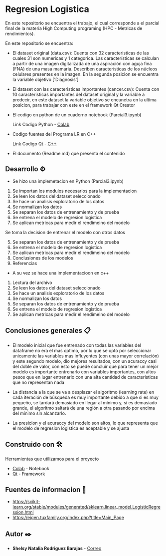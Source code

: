 # Regresion Logistica

En este repositorio se encuentra el trabajo, el cual corresponde a el parcial final de la materia High Computing programing (HPC - Metricas de rendimientos).

En este repositorio se encuentra:

- El dataset original (data.csv): Cuenta con 32 caracteristicas de las cuales 31 son numericas y 1 categorica. Las características se calculan a partir de una imagen digitalizada de una aspiración con aguja fina (FNA) de una masa mamaria. Describen características de los núcleos celulares presentes en la imagen. En la segunda posicion se encuentra la variable objetivo ['Diagnosis']

- El dataset con las caracteristicas importantes (cancer.csv): Cuenta con 10 caracteristicas importantes del dataset original y la variable a predecir, en este dataset la variable objetivo se encunetra en la ultima posicion, para trabajar con este en el framework Qt Creator

- El codigo en python de un cuaderno notebook (Parcial3.ipynb)

  Link Codigo Python - [Colab](https://drive.google.com/file/d/18pbiR1fy1isYys_Z-fCWyoBY6-Ve8sJB/view?usp=sharing)

- Codigo fuentes del Programa LR en C++

  Link Codigo Qt - [C++](https://drive.google.com/drive/folders/10yH5o6RZcQMhwSifKfBAcXa7mkDRXn8f?usp=sharing)

- El documento (Readme.md) que presenta el contenido 

## Desarrollo ⚙️

- Se hizo una implemetacion en Python (Parcial3.ipynb)

1. Se importan los modulos necesarios para la implementacion
2. Se leen los datos del dataset seleccionado
3. Se hace un analisis exploratorio de los datos
4. Se normalizan los datos
5. Se separan los datos de entrenamiento y de prueba
6. Se entrena el modelo de regresion logistica
7. Se aplican metricas para medir el rendimeino del modelo

Se toma la decision de entrenar el modelo con otros datos

5. Se separan los datos de entrenamiento y de prueba
6. Se entrena el modelo de regresion logistica
7. Se aplican metricas para medir el rendimeino del modelo
8. Conclusiones de los modelos
9. Referencias 

- A su vez se hace una implementacioon en c++

1. Lectura del archivo
2. Se leen los datos del dataset seleccionado
3. Se hace un analisis exploratorio de los datos
4. Se normalizan los datos
5. Se separan los datos de entrenamiento y de prueba
6. Se entrena el modelo de regresion logistica
7. Se aplican metricas para medir el rendimeino del modelo

## Conclusiones generales 📋

* El modelo inicial que fue entrenado con todas las variables del dataframe no era el mas optimo, por lo que se optó por seleccionar unicamente las variables mas influyentes (con unas mayor correlación) y este segundo modelo, dio mejores resultados, con un acuraccy casi del doble de valor, con esto se puede concluir que para tener un mejor modelo es importante entrenarlo con variables importantes, con altos pesos que en lugar entrenarlo con una alta cantidad de caracteristicas que no representan nada

* La distancia a la que se va a desplazar el algoritmo (learning rate)  en cada iteración de búsqueda es muy importante debido a que si es muy pequeño, se tardará demasiado en llegar al mínimo y, si es demasiado grande, el algoritmo saltará de una región a otra pasando por encima del mínimo sin alcanzarlo.

* La presicion y el acuraccy del modelo son altos, lo que representa que el modelo de regresion logistica es aceptable y se ajusta

## Construido con 🛠️

Herramientas que utilizamos para el proyecto

* [Colab](https://colab.research.google.com/drive/122yDvWKHggehFmqg5oM2CqJUsyJcTAjH#scrollTo=M2Z55G32TwQL) - Notebook
* [Qt](https://qr.io/) - Framework

## Fuentes de informacion 📖

* https://scikit-learn.org/stable/modules/generated/sklearn.linear_model.LogisticRegression.html
* https://eigen.tuxfamily.org/index.php?title=Main_Page

## Autor ✒️

* **Shelsy Natalia Rodriguez Barajas**  - [Correo](shelsy46rodriguez01@gmail.com)
